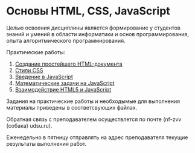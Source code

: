 # Основы HTML, CSS, JavaScript

Целью освоения дисциплины является формирование у студентов знаний и умений в области информатики и основ программирования, опыта алгоритмического программирования.

Практические работы:

1. [Создание простейшего HTML-документа](Lab_01.md)
2. [Стили CSS](Lab_02.md)
3. [Введение в JavaScript](Lab_03.md)
4. [Математические задачи на JavaScript](Lab_04.md)
5. [Взаимодействие HTML5 и JavaScript](Lab_05.md)

Задания на практические работы и необходымые для выполнения материалы приведены в соответсвующих файлах.

Обратная связь с преподавателем осуществлется по почте (nf-zvv (собака) udsu.ru).

Еженедельно в пятницу отправлять на адрес преподавателя текущие результаты выполнения работ.
